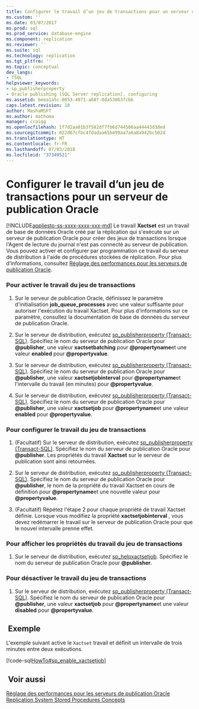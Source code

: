 ```yaml
---
title: Configurer le travail d’un jeu de transactions pour un serveur de publication Oracle | Microsoft Docs
ms.custom: ''
ms.date: 03/07/2017
ms.prod: sql
ms.prod_service: database-engine
ms.component: replication
ms.reviewer: ''
ms.suite: sql
ms.technology: replication
ms.tgt_pltfrm: ''
ms.topic: conceptual
dev_langs:
- TSQL
helpviewer_keywords:
- sp_publisherproperty
- Oracle publishing [SQL Server replication], configuring
ms.assetid: beea1a5c-0053-4971-a68f-0da53063fcbb
caps.latest.revision: 18
author: MashaMSFT
ms.author: mathoma
manager: craigg
ms.openlocfilehash: 1f7d2aa01b3f582df7fb6d744506aa44443d3ded
ms.sourcegitcommit: 022d67cfbc4fdadaa65b499aa7a6a8a942bc502d
ms.translationtype: HT
ms.contentlocale: fr-FR
ms.lasthandoff: 07/03/2018
ms.locfileid: "37349521"
---
```

# <a name="configure-the-transaction-set-job-for-an-oracle-publisher"></a>Configurer le travail d’un jeu de transactions pour un serveur de publication Oracle
[!INCLUDE[appliesto-ss-xxxx-xxxx-xxx-md](../../../includes/appliesto-ss-xxxx-xxxx-xxx-md.md)]
  Le travail **Xactset** est un travail de base de données Oracle créé par la réplication qui s'exécute sur un serveur de publication Oracle pour créer des jeux de transactions lorsque l'Agent de lecture du journal n'est pas connecté au serveur de publication. Vous pouvez activer et configurer par programmation ce travail du serveur de distribution à l'aide de procédures stockées de réplication. Pour plus d’informations, consultez [Réglage des performances pour les serveurs de publication Oracle](../../../relational-databases/replication/non-sql/performance-tuning-for-oracle-publishers.md).  
  
### <a name="to-enable-the-transaction-set-job"></a>Pour activer le travail du jeu de transactions  
  
1.  Sur le serveur de publication Oracle, définissez le paramètre d'initialisation **job_queue_processes** avec une valeur suffisante pour autoriser l'exécution du travail Xactset. Pour plus d'informations sur ce paramètre, consultez la documentation de base de données du serveur de publication Oracle.  
  
2.  Sur le serveur de distribution, exécutez [sp_publisherproperty &#40;Transact-SQL&#41;](../../../relational-databases/system-stored-procedures/sp-publisherproperty-transact-sql.md). Spécifiez le nom du serveur de publication Oracle pour **@publisher**, une valeur **xactsetbatching** pour **@propertyname**et une valeur **enabled** pour **@propertyvalue**.  
  
3.  Sur le serveur de distribution, exécutez [sp_publisherproperty &#40;Transact-SQL&#41;](../../../relational-databases/system-stored-procedures/sp-publisherproperty-transact-sql.md). Spécifiez le nom du serveur de publication Oracle pour **@publisher**, une valeur **xactsetjobinterval** pour **@propertyname**et l'intervalle du travail (en minutes) pour **@propertyvalue**.  
  
4.  Sur le serveur de distribution, exécutez [sp_publisherproperty &#40;Transact-SQL&#41;](../../../relational-databases/system-stored-procedures/sp-publisherproperty-transact-sql.md). Spécifiez le nom du serveur de publication Oracle pour **@publisher**, une valeur **xactsetjob** pour **@propertyname**et une valeur **enabled** pour **@propertyvalue**.  
  
### <a name="to-configure-the-transaction-set-job"></a>Pour configurer le travail du jeu de transactions  
  
1.  (Facultatif) Sur le serveur de distribution, exécutez [sp_publisherproperty &#40;Transact-SQL&#41;](../../../relational-databases/system-stored-procedures/sp-publisherproperty-transact-sql.md). Spécifiez le nom du serveur de publication Oracle pour **@publisher**. Les propriétés du travail **Xactset** sur le serveur de publication sont ainsi retournées.  
  
2.  Sur le serveur de distribution, exécutez [sp_publisherproperty &#40;Transact-SQL&#41;](../../../relational-databases/system-stored-procedures/sp-publisherproperty-transact-sql.md). Spécifiez le nom du serveur de publication Oracle pour **@publisher**, le nom de la propriété du travail Xactset en cours de définition pour **@propertyname**et une nouvelle valeur pour **@propertyvalue**.  
  
3.  (Facultatif) Répétez l'étape 2 pour chaque propriété de travail Xactset définie. Lorsque vous modifiez la propriété **xactsetjobinterval** , vous devez redémarrer le travail sur le serveur de publication Oracle pour que le nouvel intervalle prenne effet.  
  
### <a name="to-view-properties-of-the-transaction-set-job"></a>Pour afficher les propriétés du travail du jeu de transactions  
  
1.  Sur le serveur de distribution, exécutez [sp_helpxactsetjob](../../../relational-databases/system-stored-procedures/sp-helpxactsetjob-transact-sql.md). Spécifiez le nom du serveur de publication Oracle pour **@publisher**.  
  
### <a name="to-disable-the-transaction-set-job"></a>Pour désactiver le travail du jeu de transactions  
  
1.  Sur le serveur de distribution, exécutez [sp_publisherproperty &#40;Transact-SQL&#41;](../../../relational-databases/system-stored-procedures/sp-publisherproperty-transact-sql.md). Spécifiez le nom du serveur de publication Oracle pour **@publisher**, une valeur **xactsetjob** pour **@propertyname**et une valeur **disabled** pour **@propertyvalue**.  
  
## <a name="example"></a> Exemple  
 L'exemple suivant active le `Xactset` travail et définit un intervalle de trois minutes entre deux exécutions.  
  
 [!code-sql[HowTo#sp_enable_xactsetjob](../../../relational-databases/replication/codesnippet/tsql/configure-the-transactio_1.sql)]  
  
## <a name="see-also"></a> Voir aussi  
 [Réglage des performances pour les serveurs de publication Oracle](../../../relational-databases/replication/non-sql/performance-tuning-for-oracle-publishers.md)   
 [Replication System Stored Procedures Concepts](../../../relational-databases/replication/concepts/replication-system-stored-procedures-concepts.md)  
  
  
